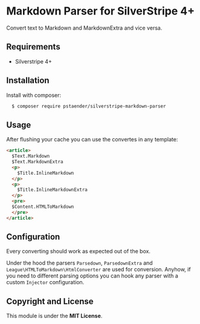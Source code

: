 # Markdown Parser for SilverStripe 4+

Convert text to Markdown and MarkdownExtra and vice versa.

## Requirements

 * Silverstripe 4+

## Installation

Install with composer:

```sh
  $ composer require pstaender/silverstripe-markdown-parser
```

## Usage

After flushing your cache you can use the convertes in any template:

```html
<article>
  $Text.Markdown
  $Text.MarkdownExtra
  <p>
    $Title.InlineMarkdown
  </p>
  <p>
    $Title.InlineMarkdownExtra
  </p>
  <pre>
  $Content.HTMLToMarkdown
  </pre>
</article>
```

## Configuration

Every converting should work as expected out of the box.

Under the hood the parsers `Parsedown`, `ParsedownExtra` and `League\HTMLToMarkdown\HtmlConverter` are used for conversion. Anyhow, if you need to different parsing options you can hook any parser with a custom `Injector` configuration.

## Copyright and License

This module is under the **MIT License**.
